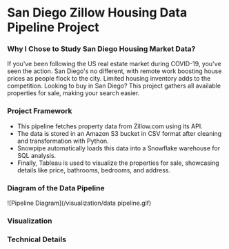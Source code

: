 # San Diego Zillow Housing Data Pipeline Project

### Why I Chose to Study San Diego Housing Market Data?

If you've been following the US real estate market during COVID-19, you've seen the action. San Diego's no different, with remote work boosting house prices as people flock to the city. Limited housing inventory adds to the competition. Looking to buy in San Diego? This project gathers all available properties for sale, making your search easier.

### Project Framework

* This pipeline fetches property data from Zillow.com using its API.
* The data is stored in an Amazon S3 bucket in CSV format after cleaning and transformation with Python. 
* Snowpipe automatically loads this data into a Snowflake warehouse for SQL analysis.
* Finally, Tableau is used to visualize the properties for sale, showcasing details like price, bathrooms, bedrooms, and address.

### Diagram of the Data Pipeline
![Pipeline Diagram](/visualization/data pipeline.gif)



### Visualization


### Technical Details

